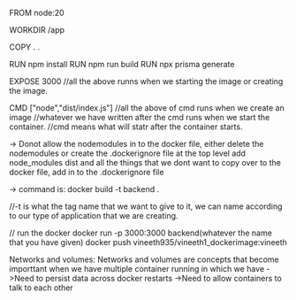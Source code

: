 FROM node:20           

WORKDIR /app

COPY . .

RUN npm install
RUN npm run build
RUN npx prisma generate

EXPOSE 3000
//all the above runns when we starting the image or creating the image.

CMD ["node","dist/index.js"]
//all the above of cmd runs when we create an image
//whatever we have written after the cmd runs when we start the container.
//cmd means what will statr after the container starts.


-> Donot allow the nodemodules in to the docker file, either delete the nodemodules or create the .dockerignore file at the top level add 
node_modules
dist
and all the things that we dont want to copy over to the docker file, add in to the .dockerignore file

-> command is: docker build -t backend .

//-t is what the tag name that we want to give to it, we can name according to our type of application that we are creating.


// run the docker
 docker run -p 3000:3000 backend(whatever the name that you have given)
docker push vineeth935/vineeth1_dockerimage:vineeth 

Networks and volumes:
Networks and volumes are concepts that become importtant when we have multiple container running in which we have
->Need to persist data across docker restarts
->Need to allow containers to talk to each other